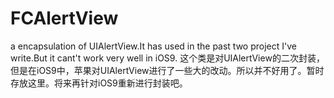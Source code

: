 # FCAlertView
a encapsulation of UIAlertView.It has used in the past two project I've write.But it cant't work very well in iOS9.
这个类是对UIAlertView的二次封装，但是在iOS9中，苹果对UIAlertView进行了一些大的改动。所以并不好用了。暂时存放这里。将来再针对iOS9重新进行封装吧。
